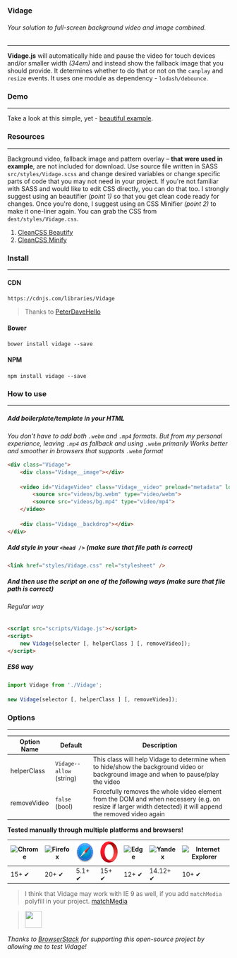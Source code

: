 ### Vidage
###### Your solution to full-screen background video and image combined.
---

**Vidage.js** will automatically hide and pause the video for touch devices and/or smaller width _(34em)_ and instead show the fallback image that you should provide. It determines whether to do that or not on the `canplay` and `resize` events. It uses one module as dependency - `lodash/debounce`.

### Demo
---
Take a look at this simple, yet - [beautiful example](https://dvLden.github.io/Vidage/).

### Resources
---
Background video, fallback image and pattern overlay – **that were used in example**, are not included for download.
Use source file written in SASS `src/styles/Vidage.scss` and change desired variables or change specific parts of code that you may not need in your project. If you're not familiar with SASS and would like to edit CSS directly, you can do that too. I strongly suggest using an beautifier _(point 1)_ so that you get clean code ready for changes. Once you're done, I suggest using an CSS Minifier _(point 2)_ to make it one-liner again. You can grab the CSS from `dest/styles/Vidage.css`.

1. [CleanCSS Beautify](http://www.cleancss.com/css-beautify/)
2. [CleanCSS Minify](http://www.cleancss.com/css-minify/)

### Install
---

#### CDN
`https://cdnjs.com/libraries/Vidage`
> Thanks to [PeterDaveHello](https://github.com/PeterDaveHello)

#### Bower
`bower install vidage --save`

#### NPM
`npm install vidage --save`

### How to use
---

##### Add boilerplate/template in your HTML
_You don't have to add both `.webm` and `.mp4` formats._
_But from my personal experiance, leaving `.mp4` as fallback and using `.webm` primarily_
_Works better and smoother in browsers that supports `.webm` format_

```html
<div class="Vidage">
    <div class="Vidage__image"></div>

    <video id="VidageVideo" class="Vidage__video" preload="metadata" loop autoplay muted>
        <source src="videos/bg.webm" type="video/webm">
        <source src="videos/bg.mp4" type="video/mp4">
    </video>

    <div class="Vidage__backdrop"></div>
</div>
```

##### Add style in your `<head />` _(make sure that file path is correct)_

```html
<link href="styles/Vidage.css" rel="stylesheet" />
```

##### And then use the script on one of the following ways _(make sure that file path is correct)_

###### Regular way
```html
<script src="scripts/Vidage.js"></script>
<script>
    new Vidage(selector [, helperClass ] [, removeVideo]);
</script>
```

##### ES6 way
```javascript
import Vidage from './Vidage';

new Vidage(selector [, helperClass ] [, removeVideo]);
```

### Options
---
| Option Name | Default | Description |
| ----------- | ------- | ----------- |
| helperClass | `Vidage--allow` (string) | This class will help Vidage to determine when to hide/show the background video or background image and when to pause/play the video |
| removeVideo | `false` (bool) | Forcefully removes the whole video element from the DOM and when necessery (e.g. on resize if larger width detected) it will append the removed video again |

**Tested manually through multiple platforms and browsers!**

| <img src="https://raw.githubusercontent.com/alrra/browser-logos/master/chrome/chrome_128x128.png" width="48" height="48" alt="Chrome"> | <img src="https://raw.githubusercontent.com/alrra/browser-logos/master/firefox/firefox_128x128.png" width="48" height="48" alt="Firefox"> | <img src="https://raw.githubusercontent.com/alrra/browser-logos/master/safari/safari_128x128.png" width="48" height="48" alt="Safari"> | <img src="https://raw.githubusercontent.com/alrra/browser-logos/master/opera/opera_128x128.png" width="48" height="48" alt="Opera"> | <img src="https://raw.githubusercontent.com/alrra/browser-logos/master/edge/edge_128x128.png" width="48" height="48" alt="Edge"> | <img src="https://raw.githubusercontent.com/alrra/browser-logos/master/yandex/yandex_128x128.png" width="48" height="48" alt="Yandex"> | <img src="https://raw.githubusercontent.com/alrra/browser-logos/master/internet-explorer/internet-explorer_128x128.png" width="48" height="48" alt="Internet Explorer"> |
|---|---|---|---|---|---|---|
| 15+ ✔ | 20+ ✔ | 5.1+ ✔ | 15+ ✔ | 12+ ✔ | 14.12+ ✔ | 10+ ✔ |

> I think that Vidage may work with IE 9 as well, if you add `matchMedia` polyfill in your project. [matchMedia](https://github.com/paulirish/matchMedia.js)

> <img src="https://avatars0.githubusercontent.com/u/1119453?v=3&s=200" width="38" height="38">
_Thanks to [BrowserStack](https://www.browserstack.com/) for supporting this open-source project by allowing me to test Vidage!_
